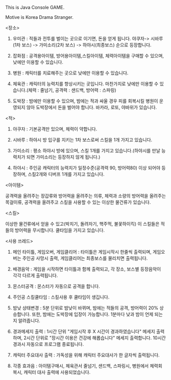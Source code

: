 This is Java Console GAME.

Motive is Korea Drama Stranger.

<장소> 

 1) 우미관 : 적들과 전투를 벌이는 곳으로 이기면, 돈을 얻게 됩니다. 야쿠자-> 시바루(1차 보스) -> 가미소리(2차 보스) -> 하야시(최종보스) 순으로 등장합니다.

 2) 잡화점 : 공격용아이템, 방어용아이템,스킬아이템, 체력아이템을 구매할 수 있으며, 낮에만 이용할 수 있습니다. 

 3) 병원 : 캐릭터를 치료해주는 곳으로 낮에만 이용할 수 있습니다.

 4) 체육관 : 캐릭터의 능력치를 향상시키는 곳입니다. 마찬가지로 낮에만 이용할 수 있습니다.(체력 : 줄넘기, 공격력 : 샌드백, 방어력 : 스파링) 

 5) 도박장 : 밤에만 이용할 수 있으며, 밤에는 적과 싸울 경우 피를 회복시킬 병원이 운영되지 않아 도박장에서 돈을 벌어야 합니다. 바카라, 로또, 야바위가 있습니다. 

 

<적>

 1) 야쿠자 : 기본공격만 있으며, 체력이 약합니다.  

 2) 시바루 : 하야시 방 입구를 지키는 1차 보스로써 스킬을 1개 가지고 있습니다.

 3) 가미소리 : 평소 하야시 방에 있으며, 스킬 1개를 가지고 있습니다.(하야시를 만날 능력치가 되면 가미소리는 등장하지 않게 됩니다.) 

 4) 하야시 : 주인공 캐릭터의 능력치가 일정수준(공격력 90, 방어력80) 이상 되어야 등장하며, 스킬2개와 디버프 1개를 가지고 있습니다.

 

<아이템>

공격력을 올려주는 장갑류와 방어력을 올려주는 의류, 체력과 소량의 방어력을 올려주는 목걸이류, 공격력을 올려주고 스킬을 사용할 수 있는 이상한 물건류가 있습니다.  

 

<스킬>

이상한 물건류에서 얻을 수 있고(박치기, 돌려차기, 핵주먹, 불꽃하이킥) 이 스킬들은 적들의 방어력을 무시합니다. 쿨타임을 가지고 있습니다.

 

<사용 쓰레드>

1. 메인 타이틀, 게임오버, 게임클리어 : 타이틀은 게임시작시 한줄씩 출력되며, 게임오버는 주인공 사망시 출력, 게임클리어는 최종보스를 물리치면 출력됩니다. 

2. 배경음악 : 게임을 시작하면 타이틀과 함께 출력되고, 각 장소, 보스별 등장음악이 각각 다르게 출력됩니다.

3. 몬스터공격 : 몬스터가 자동으로 공격을 합니다.

4. 주인공 스킬쿨타임 : 스킬사용 후 쿨타임이 생깁니다.

5. 밤낮 상태변경 : 5분 단위로 밤낮이 바뀌며, 밤에는 적들의 공격, 방어력이 20% 상승합니다. 또한, 밤에는 도박장에 입장이 가능합니다. 1분마다 낮과 밤이 언제 되는지 알려줍니다. 

6. 경과메세지 출력 : 1시간 단위 "게임시작 후 X 시간이 경과하였습니다" 메세지 출력하며, 2시간 단위로 "장시간 이용은 건강에 해롭습니다" 메세지 출력합니다. 10시간 경과시 자동으로 프로그램 종료됩니다. 

7. 캐릭터 주요대사 출력 : 가독성을 위해 캐릭터 주요대사가 한 글자씩 출력됩니다.

8. 각종 효과음 : 아이템구매시, 체육관서 줄넘기, 샌드백, 스파링시, 병원에서 체력회복시, 캐릭터 대사 출력에 사용되었습니다. 
